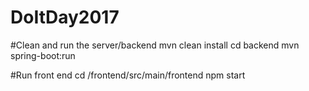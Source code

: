 # DoItDay2017

#Clean and run the server/backend
mvn clean install
cd backend
mvn spring-boot:run

#Run front end
cd /frontend/src/main/frontend
npm start
